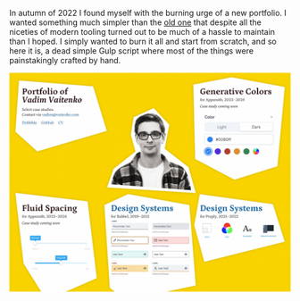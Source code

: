 In autumn of 2022 I found myself with the burning urge of a new portfolio. I wanted something much simpler than the [old one](https://github.com/ichik/ichik.xyz) that despite all the niceties of modern tooling turned out to be much of a hassle to maintain than I hoped. I simply wanted to burn it all and start from scratch, and so here it is, a dead simple Gulp script where most of the things were painstakingly crafted by hand.

![Homepage screenshot](screenshot.jpg)
